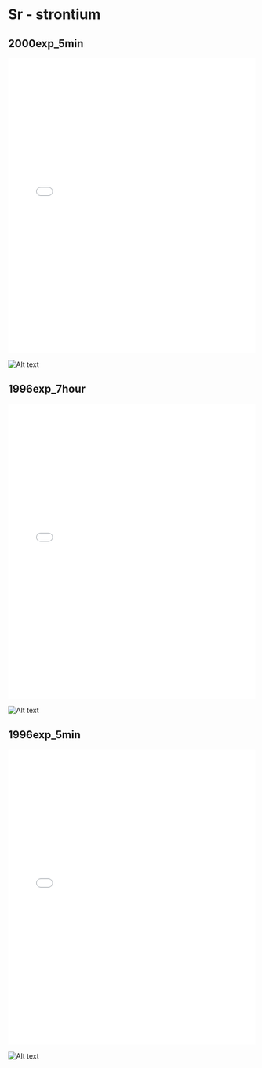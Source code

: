 # Sr - strontium

## 2000exp_5min

<iframe src="../../html/Sr_2000exp_5min.html" width="100%" height="600px" frameborder="0"></iframe>

![Alt text](Sr_2000exp_5min.png)

## 1996exp_7hour

<iframe src="../../html/Sr_1996exp_7hour.html" width="100%" height="600px" frameborder="0"></iframe>

![Alt text](Sr_1996exp_7hour.png)

## 1996exp_5min

<iframe src="../../html/Sr_1996exp_5min.html" width="100%" height="600px" frameborder="0"></iframe>

![Alt text](Sr_1996exp_5min.png)

